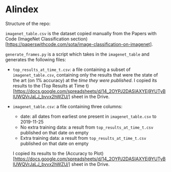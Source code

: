 # AIindex

Structure of the repo:

`imagenet_table.csv` is the dataset copied manually from the Papers with Code (ImageNet Classification section)[https://paperswithcode.com/sota/image-classification-on-imagenet].

`generate_frames.py` is a script which takes in the `imagenet_table` and generates the following files:
- `top_results_at_time_t.csv`: a file containing a subset of `imagenet_table.csv`, containing only the results that were the state of the art (on 1% accuracy) at the _time they were published_. I copied its results to the (Top Results at Time t)[https://docs.google.com/spreadsheets/d/14_2OYPJ2DASIAXYEj9YUTyBlUWQVrJaLJ_bvvx2hWZU/] sheet in the Drive.
- `imagenet_table.csv`: a file containing three columns:
  - date: all dates from earliest one present in `imagenet_table.csv` to 2019-11-25
  - No extra training data: a result from `top_results_at_time_t.csv` published on that date on empty
  - Extra training data: a result from `top_results_at_time_t.csv` published on that date on empty
  
  I copied its results to the (Accuracy to Plot)[https://docs.google.com/spreadsheets/d/14_2OYPJ2DASIAXYEj9YUTyBlUWQVrJaLJ_bvvx2hWZU/] sheet in the Drive.
